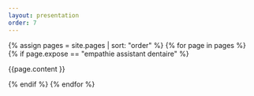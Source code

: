 ```yaml
---
layout: presentation
order: 7
---
```


{% assign pages = site.pages | sort: "order" %}
{% for page in pages %}
{% if page.expose == "empathie assistant dentaire" %}

<!-- page.content | markdownify -->
{{page.content }}

{% endif %}
{% endfor %}
